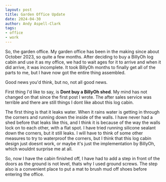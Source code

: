 ```yaml
---
layout: post
title: Garden Office Update
date: 2024-04-30
author: Andy Aspell-Clark
tags:
- office
- work
---
```


So, the garden office. My garden office has been in the making since about October 2023, so quite a few months. After deciding to buy a BillyOh log cabin and use it as my office, we had to wait ages for it to arrive and when it did arrive, it was incomplete. It took BillyOh months to finally get all of the parts to me, but I have now got the entire thing assembled.

Good news you'd think, but no, not all good news.

First thing I'd like to say, is **Dont buy a BillyOh shed**. My mind has not changed on that since the first post I wrote. The after sales service was terrible and there are still things I dont like about this log cabin.

The first thing is that it leaks water. When it rains water is getting in through the corners and running down the inside of the walls. I have never had a shed before that leaks like this, and I think it is because of the way the walls lock on to each other, with a flat spot. I have tried running silicone sealant down the corners, but it still leaks. I will have to think of some other measures to try to waterproof the corners, but I think that this log cabin design just doesnt work, or maybe it's just the implementation by BillyOh, which wouldnt surprise me at all.

So, now I have the cabin finished off, I have had to add a step in front of the doors as the ground is not level, thats why I used ground screws. The step also is a convenient place to put a mat to brush mud off shoes before entering the office.



